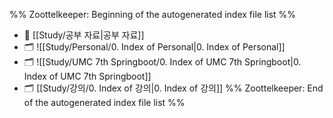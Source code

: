 %% Zoottelkeeper: Beginning of the autogenerated index file list  %%
- 📄 [[Study/공부 자료|공부 자료]]
- 🗂️ ![[Study/Personal/0. Index of Personal|0. Index of Personal]]
- 🗂️ ![[Study/UMC 7th Springboot/0. Index of UMC 7th Springboot|0. Index of UMC 7th Springboot]]
- 🗂️ [[Study/강의/0. Index of 강의|0. Index of 강의]]
%% Zoottelkeeper: End of the autogenerated index file list  %%
